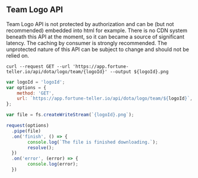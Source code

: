 ## Team Logo API

Team Logo API is not protected by authorization and can be (but not recommended) embedded into html for example.
There is no CDN system beneath this API at the moment, so it can became a source of significant latency. 
The caching by consumer is strongly recommended. 
The unprotected nature of this API can be subject to change and should not be relied on.

```shell
curl --request GET --url 'https://app.fortune-teller.io/api/dota/logo/team/{logoId}' --output ${logoId}.png
```

```javascript
var logoId = 'logoId';
var options = {
    method: 'GET',
    url: `https://app.fortune-teller.io/api/dota/logo/team/${logoId}`,
};

var file = fs.createWriteStream(`{logoId}.png`);

request(options)
  .pipe(file)
  .on('finish', () => {
        console.log(`The file is finished downloading.`);
        resolve();
  })
  .on('error', (error) => {
        console.log(error);
  })

```
